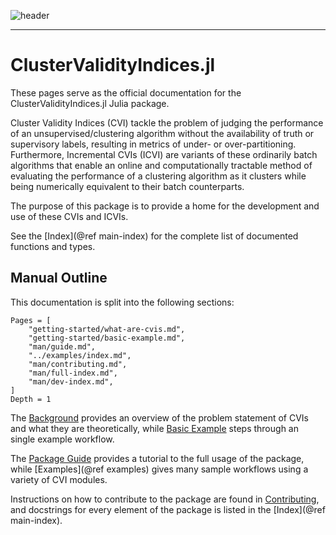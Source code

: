 ![header](assets/header.png)

---

# ClusterValidityIndices.jl

These pages serve as the official documentation for the ClusterValidityIndices.jl Julia package.

Cluster Validity Indices (CVI) tackle the problem of judging the performance of an unsupervised/clustering algorithm without the availability of truth or supervisory labels, resulting in metrics of under- or over-partitioning.
Furthermore, Incremental CVIs (ICVI) are variants of these ordinarily batch algorithms that enable an online and computationally tractable method of evaluating the performance of a clustering algorithm as it clusters while being numerically equivalent to their batch counterparts.

The purpose of this package is to provide a home for the development and use of these CVIs and ICVIs.

See the [Index](@ref main-index) for the complete list of documented functions and types.

## Manual Outline

This documentation is split into the following sections:

```@contents
Pages = [
    "getting-started/what-are-cvis.md",
    "getting-started/basic-example.md",
    "man/guide.md",
    "../examples/index.md",
    "man/contributing.md",
    "man/full-index.md",
    "man/dev-index.md",
]
Depth = 1
```

The [Background](@ref) provides an overview of the problem statement of CVIs and what they are theoretically, while [Basic Example](@ref) steps through an single example workflow.

The [Package Guide](@ref) provides a tutorial to the full usage of the package, while [Examples](@ref examples) gives many sample workflows using a variety of CVI modules.

Instructions on how to contribute to the package are found in [Contributing](@ref), and docstrings for every element of the package is listed in the [Index](@ref main-index).
